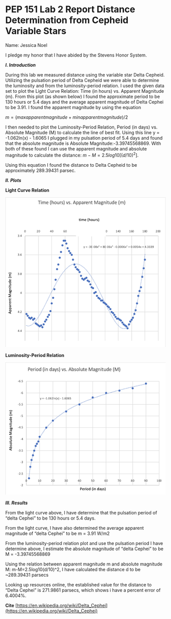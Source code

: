 # PEP 151 Lab 2 Report Distance Determination from Cepheid Variable Stars

Name: Jessica Noel

I pledge my honor that I have abided by the Stevens Honor System.

***I. Introduction***

During this lab we measured distance using the variable star Delta Cepheid. Utilizing the pulsation period of Delta Cepheid we were able to determine the luminosity and from the luminosity-period relation. I used the given data set to plot the Light Curve Relation: Time (in hours) vs. Apparent Magnitude (m). From this plot (as shown below) I found the approximate period to be 130 hours or 5.4 days and the average apparent magnitude of Delta Cephei to be 3.91. I found the apparent magnitude by using the equation

 $m = (max apparent magnitude + minapparentmagnitude) / 2$

I then needed to plot the Luminosity-Period Relation, Period (in days) vs. Absolute Magnitude (M) to calculate the line of best fit. Using this line y = -1.062ln(x) - 1.6065 I plugged in my pulsation period of 5.4 days and found that the absolute magnitude is Absolute Magnitude:-3.39745568869. With both of these found I can use the apparent magnitude and absolute magnitude to calculate the distance: $m - M = 2.5log10[(d/10)^2]$.

Using this equation I found the distance to Delta Cepheid to be approximately 289.39431 parsec.

***II. Plots***

**Light Curve Relation**

![Untitled](PEP%20151%20Lab%202%20Report%20Distance%20Determination%20from%20C%20a6757e4850a1420ca778bd3dd53b4bb2/Untitled.png)

****************************Luminosity-Period Relation****************************

![Untitled](PEP%20151%20Lab%202%20Report%20Distance%20Determination%20from%20C%20a6757e4850a1420ca778bd3dd53b4bb2/Untitled%201.png)

***III. Results***

From the light curve above, I have determine that the pulsation period of “delta Cephei” to be 130 hours or 5.4 days.

From the light curve, I have also determined the average apparent magnitude of “delta Cephei” to be m = 3.91 W/m2

From the luminosity-period relation plot and use the pulsation period I have determine above, I estimate the absolute magnitude of “delta Cephei” to be M = -3.39745568869

Using the relation between apparent magnitude m and absolute magnitude M: m-M=2.5log10(d/10)^2, I have calculated the distance d to be ~289.39431 parsecs

Looking up resources online, the established value for the distance to “Delta Cephei” is 271.9861 parsecs, which shows i have a percent error of 6.4004%.

**********Cite********** [https://en.wikipedia.org/wiki/Delta_Cephei](https://en.wikipedia.org/wiki/Delta_Cephei)